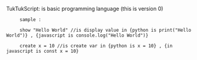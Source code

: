 TukTukScript: is basic programming language (this is version 0)

         sample :
         
         show "Hello World" //is display value in {python is print("Hello World")} , {javascript is console.log("Hello World")}

         create x = 10 //is create var in {python is x = 10} , {in javascript is const x = 10}
